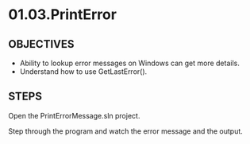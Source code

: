 # **01.03.PrintError**

## **OBJECTIVES**

* Ability to lookup error messages on Windows can get more details.
* Understand how to use GetLastError().

## **STEPS**

Open the PrintErrorMessage.sln project.

Step through the program and watch the error message and the output.
